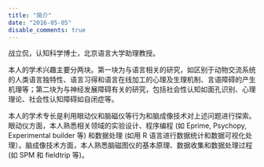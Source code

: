 ```yaml
---
title: "简介"
date: "2016-05-05"
disable_comments: true
---
```


战立侃，认知科学博士，北京语言大学助理教授。

本人的学术兴趣主要分两块。第一块为与语言相关的研究，如区别于动物交流系统的人类语言独特性、语言习得和语言在线加工的心理及生理机制、言语障碍的产生机理等；第二块为与神经发展障碍有关的研究，包括社会性认知如面孔识别、心理理论、社会性认知障碍如自闭症等。

本人的学术专长是利用眼动仪和脑磁仪等行为和脑成像技术对上述问题进行探索。眼动仪方面，本人熟悉相关领域的实验设计、程序编程 (如 Eprime, Psychopy, Experimental builder 等) 和数据处理 (如用 R 语言进行数据统计和数据可视化处理）。脑成像技术方面，本人熟悉脑磁图仪的基本原理、数据收集和数据处理过程 (如 SPM 和 fieldtrip 等)。
